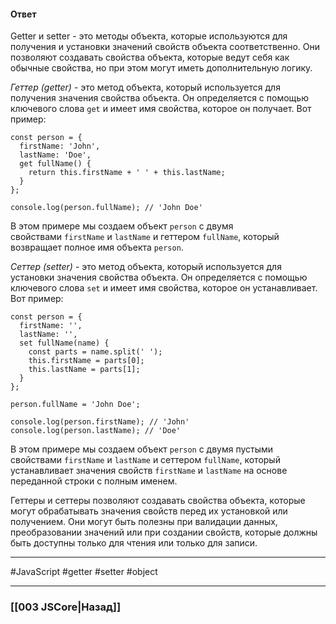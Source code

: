 #### Ответ

Getter и setter - это методы объекта, которые используются для получения и установки значений свойств объекта соответственно. Они позволяют создавать свойства объекта, которые ведут себя как обычные свойства, но при этом могут иметь дополнительную логику.

*Геттер (getter)* - это метод объекта, который используется для получения значения свойства объекта. Он определяется с помощью ключевого слова `get` и имеет имя свойства, которое он получает. Вот пример:

```
const person = {
  firstName: 'John',
  lastName: 'Doe',
  get fullName() {
    return this.firstName + ' ' + this.lastName;
  }
};

console.log(person.fullName); // 'John Doe'
```

В этом примере мы создаем объект `person` с двумя свойствами `firstName` и `lastName` и геттером `fullName`, который возвращает полное имя объекта `person`.

*Сеттер (setter)* - это метод объекта, который используется для установки значения свойства объекта. Он определяется с помощью ключевого слова `set` и имеет имя свойства, которое он устанавливает. Вот пример:

```
const person = {
  firstName: '',
  lastName: '',
  set fullName(name) {
    const parts = name.split(' ');
    this.firstName = parts[0];
    this.lastName = parts[1];
  }
};

person.fullName = 'John Doe';

console.log(person.firstName); // 'John'
console.log(person.lastName); // 'Doe'
```

В этом примере мы создаем объект `person` с двумя пустыми свойствами `firstName` и `lastName` и сеттером `fullName`, который устанавливает значения свойств `firstName` и `lastName` на основе переданной строки с полным именем.

Геттеры и сеттеры позволяют создавать свойства объекта, которые могут обрабатывать значения свойств перед их установкой или получением. Они могут быть полезны при валидации данных, преобразовании значений или при создании свойств, которые должны быть доступны только для чтения или только для записи.

___
 #JavaScript #getter #setter #object

___

### [[003 JSCore|Назад]]